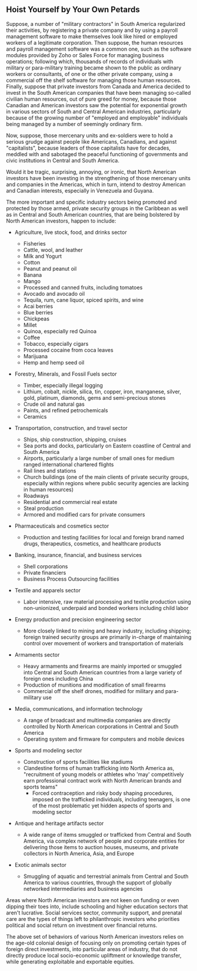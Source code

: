 ## Hoist Yourself by Your Own Petards

Suppose, a number of "military contractors" in South America regularized their activities, by registering a private company and by using a payroll management software to make themselves look like hired or employed workers of a legitimate corporation. Then suppose, the human resources and payroll management software was a common one, such as the software modules provided by Zoho or Sales Force for managing business operations; following which, thousands of records of individuals with military or para-military training became shown to the public as ordinary workers or consultants, of one or the other private company, using a commercial off the shelf software for managing those human resources. Finally, suppose that private investors from Canada and America decided to invest in the South American companies that have been managing so-called civilian human resources, out of pure greed for money, because those Canadian and American investors saw the potential for exponential growth in various sectors of South and Central American industries, particularly because of the growing number of "employed and employable" individuals being managed by a number of seemingly ordinary firm. 

Now, suppose, those mercenary units and ex-soldiers were to hold a serious grudge against people like Americans, Canadians, and against "capitalists", because leaders of those capitalists have for decades, meddled with and sabotaged the peaceful functioning of governments and civic institutions in Central and South America.  

Would it be tragic, surprising, annoying, or ironic, that North American investors have been investing in the strengthening of those mercenary units and companies in the Americas, which in turn, intend to destroy American and Canadian interests, especially in Venezuela and Guyana.   

The more important and specific industry sectors being promoted and protected by those armed, private security groups in the Caribbean as well as in Central and South American countries, that are being bolstered by North American investors, happen to include: 

- Agriculture, live stock, food, and drinks sector 
  - Fisheries 
  - Cattle, wool, and leather 
  - Milk and Yogurt 
  - Cotton 
  - Peanut and peanut oil 
  - Banana 
  - Mango 
  - Processed and canned fruits, including tomatoes 
  - Avocado and avocado oil 
  - Tequila, rum, cane liquor, spiced spirits, and wine 
  - Acai berries 
  - Blue berries 
  - Chickpeas 
  - Millet 
  - Quinoa, especially red Quinoa 
  - Coffee 
  - Tobacco, especially cigars 
  - Processed cocaine from coca leaves 
  - Marijuana 
  - Hemp and hemp seed oil
  
- Forestry, Minerals, and Fossil Fuels sector 
  - Timber, especially illegal logging 
  - Lithium, cobalt, nickle, silica, tin, copper, iron, manganese, silver, gold, platinum, diamonds, gems and semi-precious stones 
  - Crude oil and natural gas 
  - Paints, and refined petrochemicals 
  - Ceramics
  
- Transportation, construction, and travel sector 
  - Ships, ship construction, shipping, cruises 
  - Sea ports and docks, particularly on Eastern coastline of Central and South America 
  - Airports, particularly a large number of small ones for medium ranged international chartered flights 
  - Rail lines and stations 
  - Church buildings (one of the main clients of private security groups, especially within regions where public security agencies are lacking in human resources) 
  - Roadways 
  - Residential and commercial real estate 
  - Steal production 
  - Armored and modified cars for private consumers 
  
- Pharmaceuticals and cosmetics sector
  - Production and testing facilities for local and foreign brand named drugs, therapeutics, cosmetics, and healthcare products 
  
- Banking, insurance, financial, and business services 
  - Shell corporations 
  - Private financiers 
  - Business Process Outsourcing facilities 

- Textile and apparels sector 
  - Labor intensive, raw material processing and textile production using non-unionized, underpaid and bonded workers including child labor 
  
- Energy production and precision engineering sector 
  - More closely linked to mining and heavy industry, including shipping; foreign trained security groups are primarily in-charge of maintaining control over movement of workers and transportation of materials 
  
- Armaments sector 
  - Heavy armaments and firearms are mainly imported or smuggled into Central and South American countries from a large variety of foreign ones including China 
  - Production of munitions and modification of small firearms 
  - Commercial off the shelf drones, modified for military and para-military use 
  
- Media, communications, and information technology 
  - A range of broadcast and multimedia companies are directly controlled by North American corporations in Central and South America
  - Operating system and firmware for computers and mobile devices 
  
- Sports and modeling sector
  - Construction of sports facilities like stadiums 
  - Clandestine forms of human trafficking into North America as, "recruitment of young models or athletes who 'may' competitively earn professional contract work with North American brands and sports teams" 
    - Forced contraception and risky body shaping procedures, imposed on the trafficked individuals, including teenagers, is one of the most problematic yet hidden aspects of sports and modeling sector
  
- Antique and heritage artifacts sector
  - A wide range of items smuggled or trafficked from Central and South America, via complex network of people and corporate entities for delivering those items to auction houses, museums, and private collectors in North America, Asia, and Europe
  
- Exotic animals sector 
  - Smuggling of aquatic and terrestrial animals from Central and South America to various countries, through the support of globally networked intermediaries and business agencies 
  
Areas where North American investors are not keen on funding or even dipping their toes into, include schooling and higher education sectors that aren't lucrative. Social services sector, community support, and prenatal care are the types of things left to philanthropic investors who priorities political and social return on investment over financial returns. 

The above set of behaviors of various North American investors relies on the age-old colonial design of focusing only on promoting certain types of foreign direct investments, into particular areas of industry, that do not directly produce local socio-economic upliftment or knowledge transfer, while generating exploitable and exportable equities. 